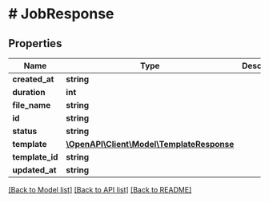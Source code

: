 # # JobResponse

## Properties

Name | Type | Description | Notes
------------ | ------------- | ------------- | -------------
**created_at** | **string** |  | [optional]
**duration** | **int** |  | [optional]
**file_name** | **string** |  | [optional]
**id** | **string** |  | [optional]
**status** | **string** |  | [optional]
**template** | [**\OpenAPI\Client\Model\TemplateResponse**](TemplateResponse.md) |  | [optional]
**template_id** | **string** |  | [optional]
**updated_at** | **string** |  | [optional]

[[Back to Model list]](../../README.md#models) [[Back to API list]](../../README.md#endpoints) [[Back to README]](../../README.md)
